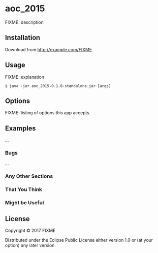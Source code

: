 # aoc_2015

FIXME: description

## Installation

Download from http://example.com/FIXME.

## Usage

FIXME: explanation

    $ java -jar aoc_2015-0.1.0-standalone.jar [args]

## Options

FIXME: listing of options this app accepts.

## Examples

...

### Bugs

...

### Any Other Sections
### That You Think
### Might be Useful

## License

Copyright © 2017 FIXME

Distributed under the Eclipse Public License either version 1.0 or (at
your option) any later version.
